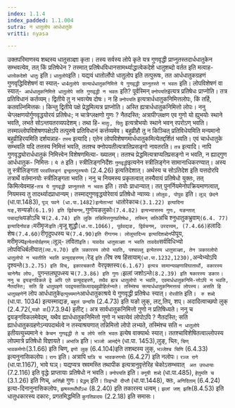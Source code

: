 ```yaml
---
index: 1.1.4
index_padded: 1.1.004
sutra: न धातुलोप आर्धधातुके
vritti: nyasa

---
```

उक्तपरिमाणस्य शब्दस्य धातुसञ्ज्ञा कृता। तस्य सर्वस्य लोपे कृते यत्र गुणवृद्धी प्राप्नुतस्तदार्धधातुकेन सम्भवत्येव, तत् किं प्रतिषेधेन ? तस्मात् प्रतिषेधविधानसामर्थ्याद्धात्वेकदेशे धातुशब्दो वर्तत इति मत्वाह- `धात्वेकदेशो धातुः` इति। `धातुलोपे`इति। यद्ययं धातोर्लोपो धातुलोप इति तत्पुरूषः, तत आर्धधातुकग्रहणं गुणवृद्धिविशेषणं वा स्यात्- `धा4तुलोपे सत्यार्धधातुकनिमित्ते ये गुणवृद्धी प्राप्नुतस्ते न भवतः` इति। लोपविशेषणं वा स्यात्-` आर्धधातुकनिमित्ते धातुलोपे सति
गुणवृद्धी न भवतः` इति? पूर्वस्मिन् `क्नोपयति`इत्यत्र प्रतिषेधः प्राप्नोति। तत्र प्रतिविधानं कर्तव्यम्। द्वितीये तु न भवत्येष दोषः। न हि `क्नोपयति` इत्यत्रार्धधातुकनिमित्तलोपः, किं तर्हि, कतवल्निमित्तकः। किन्तु द्वितीये पक्षे प्रेद्धमित्यत्र प्राप्नोति। अस्ति ह्यत्रार्धधातुकनिमित्तो लोपः। ननु चेग्लक्षणयोर्गुणवृद्धयोरयं प्रतिषेधः; न चात्रेग्लक्षणो गुणः ? नैतदस्ति; अत्रापीग्लक्षण एव गुणो यो ह्युभयोः स्थाने भवति, लभते सोऽन्तयतरव्यपदेशम्। तथा हि- `मातुः, पितुः` इत्यत्रोभयोः
स्थाने भवन् रपरोऽण् भवति। तस्माल्लोपविशेषणपक्षेऽपि तत्पुरुषे प्रतिविधानं
कर्त्तव्यमेव। बहुव्रीहौ तु न किञ्चित् प्रतिविधेयमिति मन्यमानो बहुव्रीहिरयमिति
दर्शयन्नाह- `तस्य` इत्यादि। एतेन लोपविशेषणमार्धधातुकमित्येतद्दर्शितं भवति। एवं
चार्धधातुके सम्भवति यदि तत्तस्य निमित्तं भवति, ततश्च क्नोपयतीत्यत्रातिप्रसङ्गो
नावतरति। `तत्र` इत्यादि। नापि गुणवृद्ध्योरार्धधातुकं निमित्त्वेन विशेषणमित्या-
ख्यातम्। ततश्च प्रेद्धमित्यत्राप्यतिप्रसङ्गो न भवति, न ह्याद्गुण आर्धधातुक-
निमित्तः। `ये ते` इति। स्त्रीलिङ्गनिर्देशः `गुणवृद्धी`इत्यनेन स्त्रीलिङ्गेन सामानाधिकरण्यात्। अस्य तु स्त्रीलिङ्गता `परवल्लिङ्गं द्वन्द्वतत्पुरुषयोः` (2.4.26)
इत्यतिदेशात्। अर्थस्य च सोऽतिदेश इति यत्तदोरपि तत्रार्थे वर्तमानयोः स्त्रीलिङ्गता भवति। ननु च नियमस्य प्रकृतत्वात् तस्यैवायं प्रतिषेधो युक्तः, तत् किमित्येवमाह-`तत्र ये गुणवृद्धी प्राप्नुतस्ते न भवतः` इति। तयोः प्राधान्यात्। तत् पुनर्नियमेनोपक्रियमाणत्वात्, नियमस्य तु तादर्थ्यादप्राधान्यम्। तस्माद्गुणवृद्धयोरेवायं
प्रतिषेधो न्याय्यः।
`लोलुवः, पोपुवः` इति। `लूञ् छेदने` (धा.पा.1483), `पूञ् पवने (धा.पा.1482)इत्येताभ्यां `धातोरेकाचः` (3.1.22) इत्यादिना यङ्, `सन्यङो` (6.1.9) इति द्विर्वचनम्, `गुणोयङलुकोः` (7.4.82) इत्यभ्यासस्य गुणः, यङन्तात् पचाद्यचि `यङोऽचि च` (2.4.74) इति लुकि तन्निमित्तगुणप्रतिषेधः, तस्मिन् सति `अचि श्नुधातुकभ्रुवाम्` (6.4.
77) इत्यादिनोवङ। `मरीमृजः` इति। `मृजू शुद्धौ` (धा.पा.1066), पूर्ववद्यङ, द्विर्वचनम्, उरदत्त्वम्, (7.4.66) `हलादिः शेषः` (7.4.60) `रीगृदुपधस्य च` (7.4.90)इति
रीगागमः। लोलूयादिभ्य इत्यादिशब्देन `पोपूय, मरीमृज्य` इत्येतयोर्ग्रहणम्। `लूञ्-
लविता` इति। यावदेव धातुसञ्ज्ञा न भवति तावदेव `सर्वविधिभ्यो लोपविधिर्बलीयात्`
(व्या.प.70) इति ञकारस्य लोपो भवति, पश्चाल्लू इत्येतस्य धातुसञ्ज्ञा, तेन ञकारलोपो धातुलोपो न भवतीति भवति प्रत्युदाहरणम्। `रेड् ` इति। `रिष रुष हिंसायाम्` (धा.पा.1232,1230), `अन्येभ्योऽपि दृश्यन्ते`(3.2.75) इति विच्, इकारचकारौ `वेरपृक्तस्य`(6.1.67) इत्यत्र सामान्यग्रहणाविघातार्थो, वकारस्य चानेनैव लोपः, `पुगन्तलघूपध्स्य च` (7.3.86) इति गुणः। `झलां जशोऽन्ते` (8.2.39) इति षकारस्य डकारः। ननु च द्वयङ्गविकले द्वे अपि एते प्रत्युदाहरणे, तथैव ह्यत्र धातुलोपो न भवति, एवमार्धधातुकनिमि-त्तोऽपि न भवति, नैतदस्ति; सति हि धातुग्रहणे पदद्वयसान्निध्याद्बहुव्रीहिर्लभ्यते। तस्मिंश्च सत्यार्धधातुकनिमत्तत्वं लोपस्य। असति हि धातुग्रहणे `न लोप आर्धधातुके` इत्युच्यमाने `आर्धधातुकाश्रये ये गुणवृद्धी प्रतिषेधः स्यात्। `रोरवीति` इति। `
रु शब्दे` (धा.पा. 1034) इत्यस्माद्यङ, `बहुलं छन्दसि` (2.4.73) इति यङो लुक्, लट्,तिप्, शप्। अदादित्वाच्छपो लुक् (2.4.72(,`यङो वा`()7.3.94) इतीट्। अत्र
सार्वधातुकनिमित्तो गुणो न प्रतिषिध्यते। ननु च द्वयङ्गविकलमेवेदम्, यथैव
ह्यार्धधातुकनिमित्तो गुणो न भवत्येवं लोपोऽपि ? नैतदस्ति; सति ह्यार्धधातुकग्रहणेऽन्यपदार्थत्वे न तस्याश्रयणात् तन्निमित्तो लोपो लभ्यते, तस्मिंश्च सति `न धातुलोपे` इतीयत्युच्यमाने `ये केचन गुणवृद्धी ते च लोपे सति भवतः` इत्येष वाक्यार्थः
स्यात्। ततश्चाविशेषितत्वाल्लोपस्य लोपमात्रे प्रतिषेधो विज्ञायते। `अभाजि` इति। `भञ्जो आमर्द्दने` (धा.पा. 1453),लुङ्, च्लिः, `चिण् भावकर्मणोः`(3.1.66) इति चिण्,
`इणो लुक्` (6.4.104)इति तशब्दस्य लुक्, `भञ्जेश्च चिणि` (6.4.33) इत्यनुनासिकलोपः। `रागः` इति। अत्रापि `घञि च भावकरणयोः` (6.4.27) इति नलोपः। `रञ्ज रागे` (धा.पा.1167), भावे घञ्। यद्यप्यत्र स्रवमस्ति तथापीक इत्यत्रानुवृत्तेरिह चेकोऽसम्भवात् `
अत उपधायाः` (7.2.116) इति वृद्धेः प्राप्तायाः प्रतिषेधो न भवति। `क्नोपयति` इति। `क्नूयी शब्दे` (धा.पा.485), `हेतुमति च` (3.1.26) इति णिच्, `अर्त्तिह्री` गुणः। `प्रेद्धम्` इति। `ञिइन्धी दीप्तौ` (धा.पा.1448), क्तः, `अनिदिताम्` (6.4.24) इत्या-दिनानुनासिकलोपः, `झषस्तर्थोर्घोऽधः` (8.2.40) इति तकारस्य धत्वम्। `झलां जश् झशि`(8.4.53) इति धातुधकारस्य दकारः, प्रगतमिद्धमिति `कुगतिप्रादयः` (2.2.18) इति समासः।